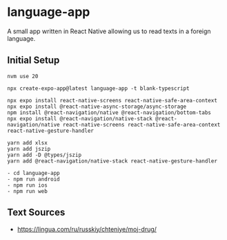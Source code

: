 # language-app

A small app written in React Native allowing us to read texts in a foreign language.

## Initial Setup

```
nvm use 20

npx create-expo-app@latest language-app -t blank-typescript

npx expo install react-native-screens react-native-safe-area-context
npx expo install @react-native-async-storage/async-storage
npm install @react-navigation/native @react-navigation/bottom-tabs
npx expo install @react-navigation/native-stack @react-navigation/native react-native-screens react-native-safe-area-context react-native-gesture-handler

yarn add xlsx
yarn add jszip
yarn add -D @types/jszip
yarn add @react-navigation/native-stack react-native-gesture-handler

- cd language-app
- npm run android
- npm run ios
- npm run web
```

## Text Sources

- <https://lingua.com/ru/russkiy/chteniye/moj-drug/>
